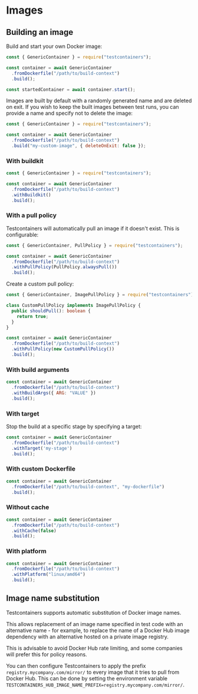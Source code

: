 # Images

## Building an image

Build and start your own Docker image:

```javascript
const { GenericContainer } = require("testcontainers");

const container = await GenericContainer
  .fromDockerfile("/path/to/build-context")
  .build();

const startedContainer = await container.start();
```

Images are built by default with a randomly generated name and are deleted on exit. If you wish to keep the built images between test runs, you can provide a name and specify not to delete the image:

```javascript
const { GenericContainer } = require("testcontainers");

const container = await GenericContainer
  .fromDockerfile("/path/to/build-context")
  .build("my-custom-image", { deleteOnExit: false });
```

### With buildkit

```javascript
const { GenericContainer } = require("testcontainers");

const container = await GenericContainer
  .fromDockerfile("/path/to/build-context")
  .withBuildkit()
  .build();
```

### With a pull policy

Testcontainers will automatically pull an image if it doesn't exist. This is configurable:

```javascript
const { GenericContainer, PullPolicy } = require("testcontainers");

const container = await GenericContainer
  .fromDockerfile("/path/to/build-context")
  .withPullPolicy(PullPolicy.alwaysPull())
  .build();
```

Create a custom pull policy:

```typescript
const { GenericContainer, ImagePullPolicy } = require("testcontainers");

class CustomPullPolicy implements ImagePullPolicy {
  public shouldPull(): boolean {
    return true;
  }
}

const container = await GenericContainer
  .fromDockerfile("/path/to/build-context")
  .withPullPolicy(new CustomPullPolicy())
  .build();
```

### With build arguments

```javascript
const container = await GenericContainer
  .fromDockerfile("/path/to/build-context")
  .withBuildArgs({ ARG: "VALUE" })
  .build();
```

### With target

Stop the build at a specific stage by specifying a target:

```javascript
const container = await GenericContainer
  .fromDockerfile("/path/to/build-context")
  .withTarget('my-stage')
  .build();
```

### With custom Dockerfile

```javascript
const container = await GenericContainer
  .fromDockerfile("/path/to/build-context", "my-dockerfile")
  .build();
```

### Without cache

```javascript
const container = await GenericContainer
  .fromDockerfile("/path/to/build-context")
  .withCache(false)
  .build();
```

### With platform

```javascript
const container = await GenericContainer
  .fromDockerfile("/path/to/build-context")
  .withPlatform("linux/amd64")
  .build();
```

## Image name substitution

Testcontainers supports automatic substitution of Docker image names.

This allows replacement of an image name specified in test code with an alternative name - for example, to replace the name of a Docker Hub image dependency with an alternative hosted on a private image registry.

This is advisable to avoid Docker Hub rate limiting, and some companies will prefer this for policy reasons.

You can then configure Testcontainers to apply the prefix `registry.mycompany.com/mirror/` to every image that it tries to pull from Docker Hub. This can be done by setting the environment variable `TESTCONTAINERS_HUB_IMAGE_NAME_PREFIX=registry.mycompany.com/mirror/`.

